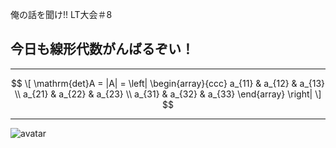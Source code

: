 俺の話を聞け!! LT大会＃8
## 今日も線形代数がんばるぞい！
---
$$ \[
  \mathrm{det}A = |A| = \left|
    \begin{array}{ccc}
      a_{11} & a_{12} & a_{13} \\
      a_{21} & a_{22} & a_{23} \\
      a_{31} & a_{32} & a_{33}
    \end{array}
  \right|
\] $$


---
 ![avatar](https://avatars2.githubusercontent.com/u/12888172?s=400&u=83808955feecfd8e64a050bec1aa217fa10925fe&v=4)
 

